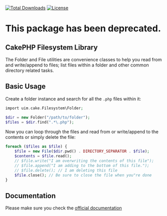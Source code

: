 [![Total Downloads](https://img.shields.io/packagist/dt/cakephp/filesystem.svg?style=flat-square)](https://packagist.org/packages/cakephp/filesystem)
[![License](https://img.shields.io/badge/license-MIT-blue.svg?style=flat-square)](LICENSE.txt)

# This package has been deprecated.

## CakePHP Filesystem Library

The Folder and File utilities are convenience classes to help you read from and write/append to files; list files within a folder and other common directory related tasks.

## Basic Usage

Create a folder instance and search for all the `.php` files within it:

```php
import uim.cake.Filesystem\Folder;

$dir = new Folder("/path/to/folder");
$files = $dir.find(".*\.php");
```

Now you can loop through the files and read from or write/append to the contents or simply delete the file:

```php
foreach ($files as $file) {
    $file = new File($dir.pwd() . DIRECTORY_SEPARATOR . $file);
    $contents = $file.read();
    // $file.write("I am overwriting the contents of this file");
    // $file.append("I am adding to the bottom of this file.");
    // $file.delete(); // I am deleting this file
    $file.close(); // Be sure to close the file when you"re done
}
```

## Documentation

Please make sure you check the [official
documentation](https://book.cakephp.org/4/en/core-libraries/file-folder.html)
